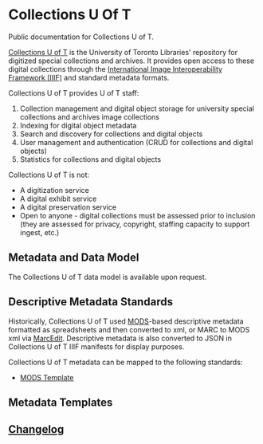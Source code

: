 # Collections U Of T

Public documentation for Collections U of T.

[Collections U of T](https://collections.library.utoronto.ca) is the  University of Toronto Libraries' repository for digitized special collections and archives. It provides open access to these digital collections through the [International Image Interoperability Framework (IIIF)](https://iiif.io/) and standard metadata formats.

Collections U of T provides U of T staff:

1. Collection management and digital object storage for university special collections and archives image collections
2. Indexing for digital object metadata
3. Search and discovery for collections and digital objects
4. User management and authentication (CRUD for collections and digital objects)
5. Statistics for collections and digital objects

Collections U of T is not:
* A digitization service
* A digital exhibit service
* A digital preservation service
* Open to anyone - digital collections must be assessed prior to inclusion (they are assessed for privacy, copyright, staffing capacity to support ingest, etc.) 

## Metadata and Data Model

The Collections U of T data model is available upon request.

## Descriptive Metadata Standards
Historically, Collections U of T used [MODS](https://www.loc.gov/standards/mods/userguide/generalapp.html)-based descriptive metadata formatted as spreadsheets and then converted to xml, or MARC to MODS xml via [MarcEdit](https://marcedit.reeset.net/). Descriptive metadata is also converted to JSON in Collections U of T IIIF manifests for display purposes. 

Collections U of T metadata can be mapped to the following standards:

* [MODS Template](collections_uoft_mods_map.xml)

## Metadata Templates

## [Changelog](CHANGELOG.md)

